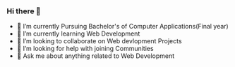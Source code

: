 ### Hi there 👋


- 🔭 I’m currently Pursuing Bachelor's of Computer Applications(Final year)
- 🌱 I’m currently learning Web Development
- 👯 I’m looking to collaborate on Web devlopment Projects
- 🤔 I’m looking for help with joining Communities 
- 💬 Ask me about anything related to Web Development

